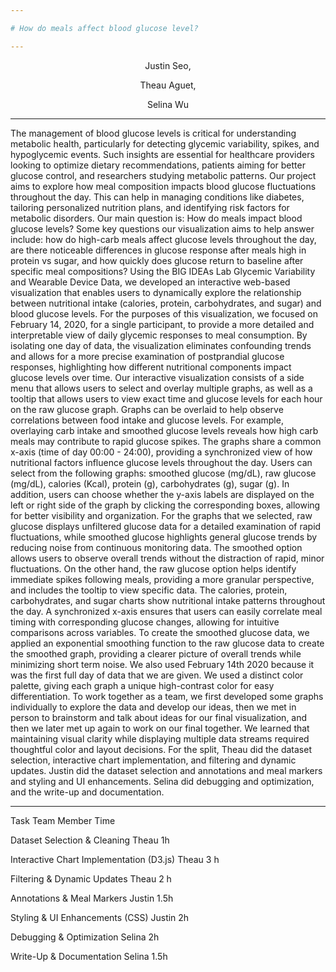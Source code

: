 ```yaml
---

# How do meals affect blood glucose level?

---
```


<p align="center">
Justin Seo,
</p>

<p align="center">
Theau Aguet,
</p>

<p align="center">
Selina Wu
</p>


---
The management of blood glucose levels is critical for understanding metabolic health, particularly for detecting glycemic variability, spikes, and hypoglycemic events. Such insights are essential for healthcare providers looking to optimize dietary recommendations, patients aiming for better glucose control, and researchers studying metabolic patterns. Our project aims to explore how meal composition impacts blood glucose fluctuations throughout the day. This can help in managing conditions like diabetes, tailoring personalized nutrition plans, and identifying risk factors for metabolic disorders. Our main question is: How do meals impact blood glucose levels? Some key questions our visualization aims to help answer include: how do high-carb meals affect glucose levels throughout the day, are there noticeable differences in glucose response after meals high in protein vs sugar, and how quickly does glucose return to baseline after specific meal compositions?
 Using the BIG IDEAs Lab Glycemic Variability and Wearable Device Data, we developed an interactive web-based visualization that enables users to dynamically explore the relationship between nutritional intake (calories, protein, carbohydrates, and sugar) and blood glucose levels. 
	For the purposes of this visualization, we focused on February 14, 2020, for a single participant, to provide a more detailed and interpretable view of daily glycemic responses to meal consumption. By isolating one day of data, the visualization eliminates confounding trends and allows for a more precise examination of postprandial glucose responses, highlighting how different nutritional components impact glucose levels over time.
	Our interactive visualization consists of a side menu that allows users to select and overlay multiple graphs, as well as a tooltip that allows users to view exact time and glucose levels for each hour on the raw glucose graph. Graphs can be overlaid to help observe correlations between food intake and glucose levels. For example, overlaying carb intake and smoothed glucose levels reveals how high carb meals may contribute to rapid glucose spikes. The graphs share a common x-axis (time of day 00:00 - 24:00), providing a synchronized view of how nutritional factors influence glucose levels throughout the day. Users can select from the following graphs: smoothed glucose (mg/dL), raw glucose (mg/dL), calories (Kcal), protein (g), carbohydrates (g), sugar (g). In addition, users can choose whether the y-axis labels are displayed on the left or right side of the graph by clicking the corresponding boxes, allowing for better visibility and organization.
	For the graphs that we selected, raw glucose displays unfiltered glucose data for a detailed examination of rapid fluctuations, while smoothed glucose highlights general glucose trends by reducing noise from continuous monitoring data. The smoothed option allows users to observe overall trends without the distraction of rapid, minor fluctuations. On the other hand, the raw glucose option helps identify immediate spikes following meals, providing a more granular perspective, and includes the tooltip to view specific data. The calories, protein, carbohydrates, and sugar charts show nutritional intake patterns throughout the day. A synchronized x-axis ensures that users can easily correlate meal timing with corresponding glucose changes, allowing for intuitive comparisons across variables. 
	To create the smoothed glucose data, we applied an exponential smoothing function to the raw glucose data to create the smoothed graph, providing a clearer picture of overall trends while minimizing short term noise. We also used February 14th 2020 because it was the first full day of data that we are given. We used a distinct color palette, giving each graph a unique high-contrast color for easy differentiation. 
	To work together as a team, we first developed some graphs individually to explore the data and develop our ideas, then we met in person to brainstorm and talk about ideas for our final visualization, and then we later met up again to work on our final together. We learned that maintaining visual clarity while displaying multiple data streams required thoughtful color and layout decisions. For the split, Theau did the dataset selection, interactive chart implementation, and filtering and dynamic updates. Justin did the dataset selection and annotations and meal markers and styling and UI enhancements. Selina did debugging and optimization, and the write-up and documentation. 

---
Task
Team Member
Time


Dataset Selection & Cleaning
Theau 1h




Interactive Chart Implementation (D3.js)
Theau 3 h




Filtering & Dynamic Updates
Theau 2 h




Annotations & Meal Markers
Justin     1.5h




Styling & UI Enhancements (CSS)
Justin        2h




Debugging & Optimization
Selina
2h


Write-Up & Documentation
Selina
1.5h




